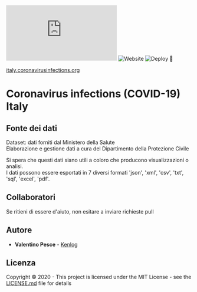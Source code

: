 ![GitHub](https://img.shields.io/github/license/kenlog/italy.coronavirusinfections.org)
![Website](https://img.shields.io/website?down_message=offline&up_message=online&url=https%3A%2F%2Fitaly.coronavirusinfections.org)
![Deploy 🚀](https://github.com/kenlog/italy.coronavirusinfections.org/workflows/Deploy%20%F0%9F%9A%80/badge.svg)

[italy.coronavirusinfections.org](https://italy.coronavirusinfections.org/)
# Coronavirus infections (COVID-19) Italy

## Fonte dei dati
Dataset: dati forniti dal Ministero della Salute  
Elaborazione e gestione dati a cura del Dipartimento della Protezione Civile

Si spera che questi dati siano utili a coloro che producono visualizzazioni o analisi.   
I dati possono essere esportati in 7 diversi formati 'json', 'xml', 'csv', 'txt', 'sql', 'excel', 'pdf'.

## Collaboratori
Se ritieni di essere d'aiuto, non esitare a inviare richieste pull

## Autore

* **Valentino Pesce** - [Kenlog](https://github.com/kenlog)

## Licenza

Copyright © 2020 - This project is licensed under the MIT License - see the [LICENSE.md](LICENSE) file for details   
